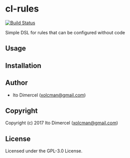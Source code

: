 # cl-rules

[![Build Status](https://travis-ci.org/Dimercel/cl-rules.svg?branch=master)](https://travis-ci.org/Dimercel/cl-rules)

Simple DSL for rules that can be configured without code

## Usage

## Installation

## Author

* Ito Dimercel (xolcman@gmail.com)

## Copyright

Copyright (c) 2017 Ito Dimercel (xolcman@gmail.com)

## License

Licensed under the GPL-3.0 License.
